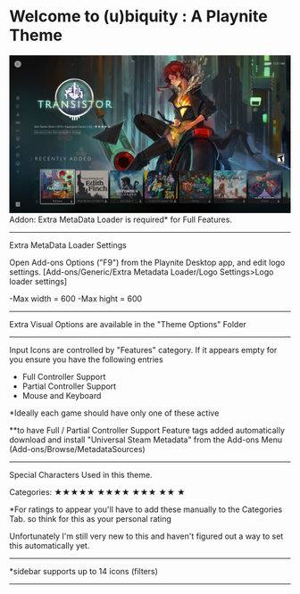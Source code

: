 # Welcome to (u)biquity : A Playnite Theme

<img src="https://raw.githubusercontent.com/RedSchism/ubiquity/main/screenshot01.jpg" />
Addon: Extra MetaData Loader is required* for Full Features.

________________________________________________________________________________________
Extra MetaData Loader Settings

Open Add-ons Options ("F9") from the Playnite Desktop app, and edit logo settings.
[Add-ons/Generic/Extra Metadata Loader/Logo Settings>Logo loader settings]

-Max width = 600
-Max hight = 600

________________________________________________________________________________________

Extra Visual Options are available in the "Theme Options" Folder
________________________________________________________________________________________

Input Icons are controlled by "Features" category.
If it appears empty for you ensure you have the following entries

- Full Controller Support
- Partial Controller Support
- Mouse and Keyboard

*Ideally each game should have only one of these active

**to have Full / Partial Controller Support Feature tags added automatically download
and install "Universal Steam Metadata" from the Add-ons Menu (Add-ons/Browse/MetadataSources)
________________________________________________________________________________________


Special Characters Used in this theme.

Categories:
★★★★★		★★★★		★★★		★★		★	

*For ratings to appear you'll have to add these manually to the Categories Tab.
so think for this as your personal rating

Unfortunately I'm still very new to this and haven't figured out a way to set this 
automatically yet.	 
________________________________________________________________________________________

*sidebar supports up to 14 icons (filters)
________________________________________________________________________________________
